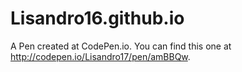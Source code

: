 # Lisandro16.github.io
A Pen created at CodePen.io. You can find this one at http://codepen.io/Lisandro17/pen/amBBQw.

 
